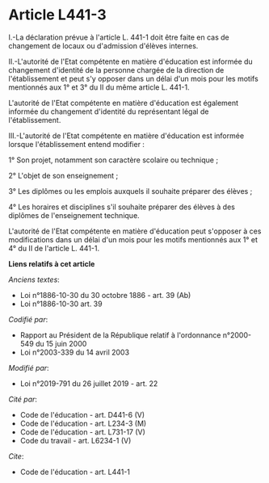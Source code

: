 # Article L441-3

I.-La déclaration prévue à l'article L. 441-1 doit être faite en cas de changement de locaux ou d'admission d'élèves
internes.

II.-L'autorité de l'Etat compétente en matière d'éducation est informée du changement d'identité de la personne chargée de la
direction de l'établissement et peut s'y opposer dans un délai d'un mois pour les motifs mentionnés aux 1° et 3° du II du
même article L. 441-1.

L'autorité de l'Etat compétente en matière d'éducation est également informée du changement d'identité du représentant légal
de l'établissement.

III.-L'autorité de l'Etat compétente en matière d'éducation est informée lorsque l'établissement entend modifier :

1° Son projet, notamment son caractère scolaire ou technique ;

2° L'objet de son enseignement ;

3° Les diplômes ou les emplois auxquels il souhaite préparer des élèves ;

4° Les horaires et disciplines s'il souhaite préparer des élèves à des diplômes de l'enseignement technique.

L'autorité de l'Etat compétente en matière d'éducation peut s'opposer à ces modifications dans un délai d'un mois pour les
motifs mentionnés aux 1° et 4° du II de l'article L. 441-1.

**Liens relatifs à cet article**

_Anciens textes_:

  - Loi n°1886-10-30 du 30 octobre 1886 - art. 39 (Ab)
  - Loi n°1886-10-30 art. 39

_Codifié par_:

  - Rapport au Président de la République relatif à l'ordonnance n°2000-549 du 15 juin 2000
  - Loi n°2003-339 du 14 avril 2003

_Modifié par_:

  - Loi n°2019-791 du 26 juillet 2019 - art. 22

_Cité par_:

  - Code de l'éducation - art. D441-6 (V)
  - Code de l'éducation - art. L234-3 (M)
  - Code de l'éducation - art. L731-17 (V)
  - Code du travail - art. L6234-1 (V)

_Cite_:

  - Code de l'éducation - art. L441-1
